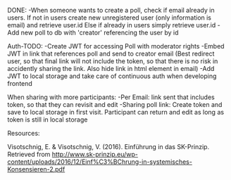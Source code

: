 
DONE:
-When someone wants to create a poll, check if email already in users.
    If not in users create new unregistered user (only information is email) and retrieve user.id
    Else if already in users simply retrieve user.id
-Add new poll to db with 'creator' referencing the user by id

Auth-TODO:
-Create JWT for accessing Poll with moderator rights
-Embed JWT in link that references poll and send to creator email (Best redirect user, so that final link 
    will not include the token, so that there is no risk in accidently sharing the link. 
    Also hide link in html element in email)
-Add JWT to local storage and take care of continuous auth when developing frontend


When sharing with more participants:
-Per Email: link sent that includes token, so that they can revisit and edit
-Sharing poll link: Create token and save to local storage in first visit. 
    Participant can return and edit as long as token is still in local storage

Resources: 

Visotschnig, E. & Visotschnig, V. (2016). Einführung in das SK-Prinzip. Retrieved from http://www.sk-prinzip.eu/wp-content/uploads/2016/12/Einf%C3%BChrung-in-systemisches-Konsensieren-2.pdf
